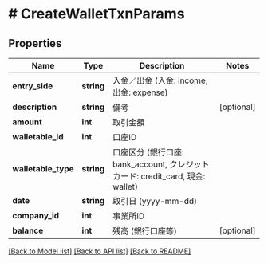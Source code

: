 # # CreateWalletTxnParams

## Properties

Name | Type | Description | Notes
------------ | ------------- | ------------- | -------------
**entry_side** | **string** | 入金／出金 (入金: income, 出金: expense) | 
**description** | **string** | 備考 | [optional] 
**amount** | **int** | 取引金額 | 
**walletable_id** | **int** | 口座ID | 
**walletable_type** | **string** | 口座区分 (銀行口座: bank_account, クレジットカード: credit_card, 現金: wallet) | 
**date** | **string** | 取引日 (yyyy-mm-dd) | 
**company_id** | **int** | 事業所ID | 
**balance** | **int** | 残高 (銀行口座等) | [optional] 

[[Back to Model list]](../../README.md#documentation-for-models) [[Back to API list]](../../README.md#documentation-for-api-endpoints) [[Back to README]](../../README.md)


